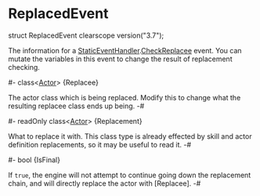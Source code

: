 # ReplacedEvent

[CheckReplacee]: StaticEventHandler.md#mthd-CheckReplacee

[Actor]: ../Base/Actor.md
[StaticEventHandler]: StaticEventHandler.md

<!-- api-declaration -->
struct ReplacedEvent clearscope version("3.7");

<!-- api-definition -->
The information for a [StaticEventHandler].[CheckReplacee] event. You
can mutate the variables in this event to change the result of
replacement checking.

<!-- api-members -->
#-
class\<[Actor]> {Replacee}

The actor class which is being replaced. Modify this to change what
the resulting replacee class ends up being.
-#

#-
readOnly class\<[Actor]> {Replacement}

What to replace it with. This class type is already effected by skill
and actor definition replacements, so it may be useful to read it.
-#

#-
bool {IsFinal}

If `true`, the engine will not attempt to continue going down the
replacement chain, and will directly replace the actor with
[Replacee].
-#
